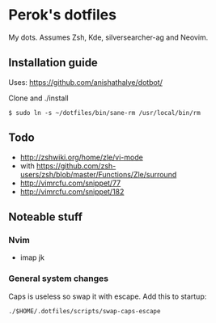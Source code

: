 # Perok's dotfiles

My dots. Assumes Zsh, Kde, silversearcher-ag and Neovim.

Installation guide
------------------

Uses: https://github.com/anishathalye/dotbot/

Clone and ./install

    $ sudo ln -s ~/dotfiles/bin/sane-rm /usr/local/bin/rm

Todo
----

* http://zshwiki.org/home/zle/vi-mode
* with https://github.com/zsh-users/zsh/blob/master/Functions/Zle/surround
* http://vimrcfu.com/snippet/77
* http://vimrcfu.com/snippet/182

Noteable stuff
--------------

### Nvim

* imap jk <Esc>

### General system changes

Caps is useless so swap it with escape. Add this to startup:

    ./$HOME/.dotfiles/scripts/swap-caps-escape

